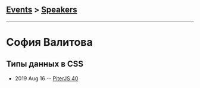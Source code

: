 ## [Events](../README.md) > [Speakers](../speakers.md)
---

# София Валитова

## Типы данных в CSS
- 2019 Aug 16 -- [PiterJS 40](https://youtu.be/4giWGkd7WSQ?t=7292)    
